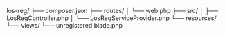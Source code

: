 los-reg/
├── composer.json
├── routes/
│   └── web.php
├── src/
│   ├── LosRegController.php
│   └── LosRegServiceProvider.php
└── resources/
    └── views/
        └── unregistered.blade.php
